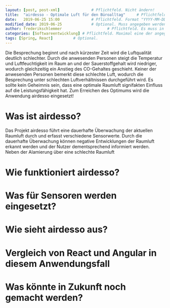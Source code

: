 ```yaml
---
layout: [post, post-xml]              # Pflichtfeld. Nicht ändern!
title:  "airdesso - Optimale Luft für den Büroalltag"     # Pflichtfeld. Bitte einen Titel für den Blog Post angeben.
date:   2019-06-25 15:00              # Pflichtfeld. Format "YYYY-MM-DD HH:MM". Muss für Veröffentlichung in der Vergangenheit liegen. (Für Preview egal)
modified_date: 2019-06-25             # Optional. Muss angegeben werden, wenn eine bestehende Datei geändert wird.
author: frederikschlemmer                    # Pflichtfeld. Es muss in der "authors.yml" einen Eintrag mit diesem Namen geben.
categories: [Softwareentwicklung] # Pflichtfeld. Maximal eine der angegebenen Kategorien verwenden.
tags: [Spring, React]         # Optional.
---
```


Die Besprechung beginnt und nach kürzester Zeit wird die Luftqualität deutlich schlechter. Durch die anwesenden Personen steigt die Temperatur und Luftfeuchtigkeit im Raum an und der Sauerstoffgehalt wird niedriger, wodurch gleichzeitig ein Anstieg des CO-Gehaltes geschieht. Keiner der anwesenden Personen bemerkt diese schlechte Luft, wodurch die Besprechung unter schlechten Luftverhältnissen durchgeführt wird. Es sollte kein Geheimnis sein, dass eine optimale Raumluft signifakten Einfluss auf die Leistungsfähigkeit hat. Zum Erreichen des Optimums wird die Anwendung airdesso eingesetzt!

# Was ist airdesso?

Das Projekt airdesso führt eine dauerhafte Überwachung der aktuellen Raumluft durch und erfasst verschiedene Sensorwerte. Durch die dauerhafte Überwachung können negative Entwicklungen der Raumluft erkannt werden und der Nutzer dementsprechend informiert werden. Neben der Alamierung über eine schlechte Raumluft

# Wie funktioniert airdesso?

# Was für Sensoren werden eingesetzt?

# Wie sieht airdesso aus?

# Vergleich von React und Angular in diesem Anwendungsfall

# Was könnte in Zukunft noch gemacht werden?
